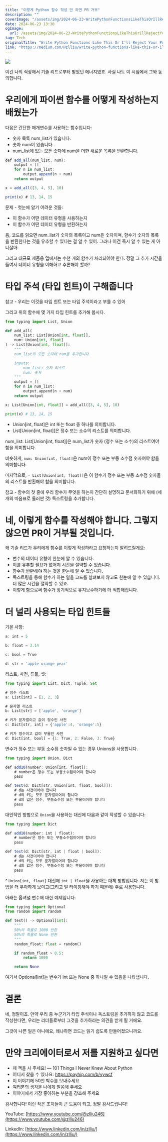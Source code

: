```yaml
---
title: "이렇게 Python 함수 작성 안 하면 PR 거부"
description: ""
coverImage: "/assets/img/2024-06-23-WritePythonFunctionsLikeThisOrIllRejectYourPullRequest_0.png"
date: 2024-06-23 13:30
ogImage: 
  url: /assets/img/2024-06-23-WritePythonFunctionsLikeThisOrIllRejectYourPullRequest_0.png
tag: Tech
originalTitle: "Write Python Functions Like This Or I’ll Reject Your Pull Request"
link: "https://medium.com/@zlliu/write-python-functions-like-this-or-ill-reject-your-pull-request-d8aa501ab1c4"
---
```




<img src="/assets/img/2024-06-23-WritePythonFunctionsLikeThisOrIllRejectYourPullRequest_0.png" />

이건 나의 직장에서 기술 리드로부터 받았던 에너지였죠. 사실 나도 이 시점에서 그와 동의합니다.

# 우리에게 파이썬 함수를 어떻게 작성하는지 배웠는가

다음은 간단한 매개변수를 사용하는 함수입니다:


<div class="content-ad"></div>

- 숫자 목록 num_list가 있습니다.
- 숫자 num이 있습니다.
- num_list에 있는 모든 숫자에 num을 더한 새로운 목록을 반환합니다.

```js
def add_all(num_list, num):
    output = []
    for n in num_list:
        output.append(n + num)
    return output

x = add_all([3, 4, 5], 10)

print(x) # 13, 14, 15
```

문제 - 첫눈에 알기 어려운 것들:

- 이 함수가 어떤 데이터 유형을 사용하는지
- 이 함수가 어떤 데이터 유형을 반환하는지

<div class="content-ad"></div>

음, 코드를 읽으면 num_list가 숫자의 목록이고 num은 숫자이며, 함수가 숫자의 목록을 반환한다는 것을 유추할 수 있다는 걸 알 수 있어. 그러나 이건 즉시 알 수 있는 게 아니잖아.

그리고 대규모 제품용 앱에서는 수천 개의 함수가 처리되어야 한다. 정말 그 추가 시간을 들여서 데이터 유형을 이해하고 추론해야 할까?

# 타입 주석 (타입 힌트)이 구해줍니다 

참고 - 우리는 이것을 타입 힌트 또는 타입 주석이라고 부를 수 있어

<div class="content-ad"></div>

그리고 위의 함수에 몇 가지 타입 힌트를 추가해 봅시다.

```python
from typing import List, Union

def add_all(
    num_list: List[Union[int, float]],
    num: Union[int, float]
) -> List[Union[int, float]]:
    """
    num_list의 모든 숫자에 num을 추가합니다  

    inputs:
        num_list: 숫자 리스트
        num: 숫자
    """
    output = []
    for n in num_list:
        output.append(n + num)
    return output

x: List[Union[int, float]] = add_all([3, 4, 5], 10)

print(x) # 13, 14, 15
```

- Union[int, float]은 int 또는 float 중 하나를 의미합니다.
- List[Union[int, float]]은 정수 또는 소수의 리스트를 의미합니다.

num_list: List[Union[int, float]]은 num_list가 숫자 (정수 또는 소수)의 리스트여야 함을 의미합니다.

<div class="content-ad"></div>

비슷하게, `num: Union[int, float]`은 num이 정수 또는 부동 소수점 숫자여야 함을 의미합니다.

마지막으로, `- List[Union[int, float]]`은 이 함수가 정수 또는 부동 소수점 숫자들의 리스트를 반환해야 함을 의미합니다.

참고 - 함수의 첫 줄에 우리 함수가 무엇을 하는지 간단히 설명하고 문서화하기 위해 (세 개의 따옴표로 둘러싼 것) 독스트링을 추가합니다.

# 네, 이렇게 함수를 작성해야 합니다. 그렇지 않으면 PR이 거부될 것입니다.

<div class="content-ad"></div>

왜 기술 리드가 우리에게 함수를 이렇게 작성하라고 요청하는지 알려드릴게요:

- 변수의 데이터 유형이 한눈에 알 수 있습니다.
- 이를 유추할 필요가 없어져 시간을 절약할 수 있습니다.
- 함수가 반환해야 하는 것을 한눈에 알 수 있습니다.
- 독스트링을 통해 함수가 하는 일을 코드를 살펴보지 않고도 한눈에 알 수 있습니다. 더 많은 시간을 절약할 수 있죠.
- 이렇게 함으로써 함수가 장기적으로 유지보수하기에 더 적합해집니다.

# 더 널리 사용되는 타입 힌트들

기본 사항:

<div class="content-ad"></div>

```js
a: int = 5

b: float = 3.14

c: bool = True

d: str = 'apple orange pear'
```

리스트, 사전, 튜플, 셋:

```js
from typing import List, Dict, Tuple, Set

# 정수 리스트
a: List[int] = [1, 2, 3]  

# 문자열 리스트
b: List[str] = ['apple', 'orange'] 

# 키가 문자열이고 값이 정수인 사전
c: Dict[str, int] = {'apple':4, 'orange':5}

# 키가 정수이고 값이 부울인 사전
d: Dict[int, bool] = {1: True, 2: False, 3: True}
```

변수가 정수 또는 부동 소수점 숫자일 수 있는 경우 Unions을 사용합니다.

<div class="content-ad"></div>

```js
from typing import Union, Dict

def add10(number: Union[int, float]):
    # number은 정수 또는 부동소수점이어야 합니다
    pass

def test(d: Dict[str, Union[int, float, bool]]):
    # d는 사전이어야 합니다
    # d의 키는 모두 문자열이어야 합니다
    # d의 값은 정수, 부동소수점 또는 부울이어야 합니다
    pass
```

대안적인 방법으로 `Union`을 사용하는 대신에 다음과 같이 작성할 수 있습니다:

```js
from typing import Dict

def add10(number: int | float):
    # number은 정수 또는 부동소수점이어야 합니다
    pass

def test(d: Dict[str, int | float | bool]):
    # d는 사전이어야 합니다
    # d의 키는 모두 문자열이어야 합니다
    # d의 값은 정수, 부동소수점 또는 부울이어야 합니다
    pass
```

^ `Union[int, float]` 대신에 `int | float`을 사용하는 대체 방법입니다. 저는 이 방법을 더 우아하게 보이고(그리고 덜 타이핑해야 하기 때문에) 주로 사용합니다.

<div class="content-ad"></div>

아래는 옵셔널 변수에 대한 예제입니다:

```python
from typing import Optional
from random import random

def test() -> Optional[int]:
    """
    50%의 확률로 1000 반환
    50%의 확률로 None 반환
    """
    random_float: float = random()

    if random_float > 0.5:
        return 1000

    return None
```

여기서 Optional[int]는 변수가 int 또는 None 중 하나일 수 있음을 나타냅니다.

# 결론

<div class="content-ad"></div>

네, 정말이죠. 만약 우리 중 누군가가 타입 주석이나 독스트링을 추가하지 않고 코드를 작성한다면, 우리는 리더들로부터 그것을 추가하라는 의견을 받게 될 거에요.

그것이 나쁜 일은 아니에요, 왜냐하면 코드는 읽기 쉽도록 만들어졌으니까요.

# 만약 크리에이터로서 저를 지원하고 싶다면

- 제 책을 사 주세요! — 101 Things I Never Knew About Python
- 어디서 찾을 수 있나요: https://payhip.com/b/vywcf
- 이 이야기에 50번 박수를 보내주세요
- 여러분의 생각을 나에게 말씀해 주세요
- 이야기에서 가장 좋아하는 부분을 강조해 주세요

<div class="content-ad"></div>

감사합니다! 이런 작은 조치들이 큰 도움이 되고, 정말 감사드립니다!

YouTube: [https://www.youtube.com/@zlliu246](https://www.youtube.com/@zlliu246)

LinkedIn: [https://www.linkedin.com/in/zlliu/](https://www.linkedin.com/in/zlliu/)